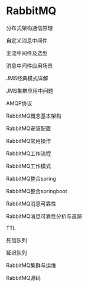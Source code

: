 # RabbitMQ



分布式架构通信原理

自定义消息中间件

主流中间件及选型

消息中间件应用场景

JMS经典模式详解

JMS集群应用中问题

AMQP协议



RabbitMQ概念基本架构

RabbitMQ安装配置

RabbitMQ常用操作

RabbitMQ工作流程

RabbitMQ工作模式

RabbitMQ整合spring

RabbitMQ整合springboot

RabbitMQ消息可靠性

RabbitMQ消息可靠性分析与追踪

TTL

死信队列

延迟队列

RabbitMQ集群与运维

RabbitMQ源码





